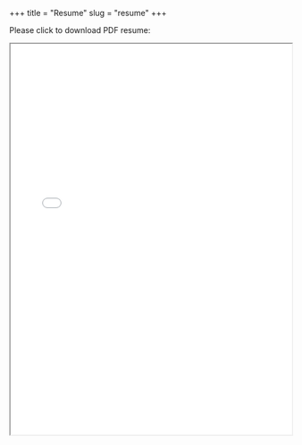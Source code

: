 +++
title = "Resume"
slug = "resume"
+++

<p>
Please click to download PDF resume: <a href="/data/Rasik_Jain_Resume.pdf" title="Rasik Jain - Resume"><i class="far fa-2x fa-file-pdf" style="color: #212121"></i></a>
</p>
<div class="resp-container">
    <iframe class="resp-iframe" title="Rasik Jain Resume" src="/pdfjs-2.8.335-dist/web/viewer.js?file='/data/Rasik_Jain_Resume.pdf?embedded=true'" scrolling="auto" width="100%" height="700px"></iframe>
</div>
